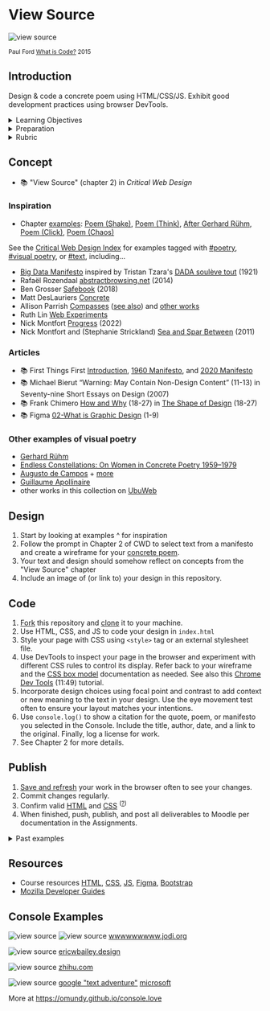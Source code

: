 
# View Source

![view source](assets/img/console-what-is-code.png)

<sup>Paul Ford <a href="https://www.bloomberg.com/graphics/2015-paul-ford-what-is-code/">What is Code?</a> 2015</sup>



## Introduction

Design & code a concrete poem using HTML/CSS/JS. Exhibit good development practices using browser DevTools.


<details>
<summary>Learning Objectives</summary>

Students who complete this assignment will be able to:

- Recall the main structural tags required for HTML documents
- Describe how to use Chrome DevTools for web development
- Compare reasons and locations for using `<style>`, `<link>`, and `<script>` tags
- Code a web page using HTML, CSS, and Javascript

</details>


<details><summary>Preparation</summary>

Complete the following to prepare for this assignment: 

- Chapter 2 of Critical Web Design
- Course content listed on the schedule

</details>


<details>
<summary>Rubric</summary>
See Moodle.
</details>





## Concept

- 📚 "View Source" (chapter 2) in *Critical Web Design*


### Inspiration

- Chapter [examples](https://criticalwebdesign.github.io/book/#chapter-2-view-source): 
[Poem (Shake)](https://criticalwebdesign.github.io/book/02-view-source/examples/poem-shake.html), 
[Poem (Think)](https://criticalwebdesign.github.io/book/02-view-source/examples/poem-think.html), 
[After Gerhard Rühm](https://criticalwebdesign.github.io/book/02-view-source/examples/after-ruhm.html), 
[Poem (Click)](https://criticalwebdesign.github.io/book/02-view-source/examples/poem-click.html), 
[Poem (Chaos)](https://criticalwebdesign.github.io/book/02-view-source/examples/poem-chaos.html) 

See the [Critical Web Design Index](https://criticalwebdesign.github.io/index/) for examples tagged with [#poetry](https://criticalwebdesign.github.io/index#poetry), [#visual poetry](https://criticalwebdesign.github.io/index#visual-poetry), or [#text](https://criticalwebdesign.github.io/index#text), including...

- [Big Data Manifesto](https://molleindustria.org/files/BIG-DATA.html) inspired by Tristan Tzara's [DADA soulève tout](https://www.moma.org/collection/works/184054?artist_id=13398&page=1&sov_referrer=artist) (1921)
- Rafaël Rozendaal [abstractbrowsing.net](http://www.abstractbrowsing.net) (2014)
- Ben Grosser [Safebook](https://bengrosser.com/projects/safebook/) (2018) 
- Matt DesLauriers [Concrete](https://generative-unfoldings.mit.edu/works/concrete/view.html)
- Allison Parrish [Compasses](https://sync.abue.io/issues/190705ap_sync2_27_compasses.pdf) ([see also](https://bombmagazine.org/articles/compass-poems/)) and [other works](https://portfolio.decontextualize.com/)
- Ruth Lin [Web Experiments](https://ruthl.in/small-web-tests)
- Nick Montfort [Progress](https://thehtml.review/01/progress.html) (2022) 
- Nick Montfort and (Stephanie Strickland) [Sea and Spar Between](https://nickm.com/montfort_strickland/sea_and_spar_between/index.html) (2011)



### Articles

- 📚 First Things First [Introduction](https://www.emigre.com/Essays/Magazine/FirstThingsFirstRevisited), [1960 Manifesto](http://www.designishistory.com/1960/first-things-first/), and [2020 Manifesto](https://www.eyemagazine.com/feature/article/first-things-first-manifesto-2000)
- 📚 Michael Bierut “Warning: May Contain Non-Design Content” (11-13) in Seventy-nine Short Essays on Design (2007)
- 📚 Frank Chimero [How and Why](https://shapeofdesignbook.com/chapters/01-how-and-why/) (18-27) in [The Shape of Design](https://shapeofdesignbook.com/chapters/01-how-and-why/) (18-27)
- 📚 Figma [02-What is Graphic Design](https://www.figma.com/resource-library/what-is-graphic-design/) (1-9) 



### Other examples of visual poetry 

- [Gerhard Rühm](https://www.google.com/search?q=Gerhard+R%C3%BChm+concrete+poem)
- [Endless Constellations: On Women in Concrete Poetry 1959–1979](https://www.google.com/search?q=Endless+Constellations%3A+On+Women+in+Concrete+Poetry+1959%E2%80%931979)
- [Augusto de Campos](https://www.google.com/search?q=augusto+de+campos+concrete+poetry) + [more](https://www.theguardian.com/artanddesign/gallery/2017/apr/07/masterpieces-concrete-poetry-pictures-getty-center-ian-hamilton-finlay-augusto-campos)
- [Guillaume Apollinaire](https://en.wikipedia.org/wiki/Calligrammes)
- other works in this collection on [UbuWeb](https://www.ubu.com/vp) 





## Design

1. Start by looking at examples ^ for inspiration
1. Follow the prompt in Chapter 2 of CWD to select text from a manifesto and create a wireframe for your [concrete poem](https://www.typeroom.eu/article/twenty-things-you-must-know-about-concrete-and-visual-poetry). 
1. Your text and design should somehow reflect on concepts from the "View Source" chapter 
1. Include an image of (or link to) your design in this repository.



## Code

1. [Fork](https://docs.github.com/en/get-started/quickstart/fork-a-repo#forking-a-repository) this repository and [clone](https://docs.github.com/en/get-started/quickstart/fork-a-repo#cloning-your-forked-repository) it to your machine.
1. Use HTML, CSS, and JS to code your design in `index.html`
1. Style your page with CSS using `<style>` tag or an external stylesheet file. 
1. Use DevTools to inspect your page in the browser and experiment with different CSS rules to control its display. Refer back to your wireframe and the [CSS box model](https://developer.mozilla.org/en-US/docs/Learn/CSS/Building_blocks/The_box_model) documentation as needed. See also this [Chrome Dev Tools](https://www.youtube.com/watch?v=25R1Jl5P7Mw) (11:49) tutorial.
1. Incorporate design choices using focal point and contrast to add context or new meaning to the text in your design. Use the eye movement test often to ensure your layout matches your intentions.
1. Use `console.log()` to show a citation for the quote, poem, or manifesto you selected in the Console. Include the title, author, date, and a link to the original. Finally, log a license for work.
1. See Chapter 2 for more details.



## Publish

1. [Save and refresh](https://github.com/omundy/learn-computing/blob/main/topics/keyboard-shortcuts.md#web-development-edit-save-refresh-loop) your work in the browser often to see your changes.
1. Commit changes regularly.
1. Confirm valid [HTML](https://validator.w3.org/) and [CSS](https://jigsaw.w3.org/css-validator/) <sup>([?](https://github.com/omundy/dig245-critical-web-design/blob/main/topics/html-css/css.md#css-validation))</sup>
1. When finished, push, publish, and post all deliverables to Moodle per documentation in the Assignments.





<!-- 
<= 2022 prompts

1. Using an ordered list, write step by step instructions for viewing the source code of a web page in your favorite browser. Include the name of the browser.
1. Using an unordered list, write three other things you can do with the Dev Tools.
1. Invent and add a new unique metaphor for this action (e.g. “Looking under the hood”).
1. Find a website with a secret message in the console or source code (see examples below). Add a screenshot and link to the page with instructions to see the mesage.
1. Using Javascript, add your own secret message for curious users to the console that somehow *reflects on the content of this assignment*. Add your code using either the `script` tag at the end of the document, or link to an external `.js` file. Experiment with different `console` [methods](https://developer.mozilla.org/en-US/docs/Web/API/console).
1. Add an image of your favorite animal somewhere on the page. -->


<!--
<= 2019 PROMPTS

Explain how your metaphor communicates the act of looking at source code
1. Does it still communicate your experience of being able to look “under the hood” after you now have learned to code?
1. Why is it important to be able to look at the source code of a web page when you are making web pages?
1. Did you look at source code to make something this semester? Write about it.
1. Why is it important to see how things you consume are constructed? What are the larger sociological arguments for transparency? Think about ingredients in the food you eat or chemicals from a factory or how laws are made for example. -->





<details>
<summary>Past examples</summary>
  
- 2023
    [Maria](https://mafajardo23.github.io/dig245-view-source/)
    [Richard](https://aequor29.github.io/dig245-view-source/)
    [David](https://davidmhilton.github.io/dig245-view-source/)
    [Nam](https://namdao2508.github.io/dig245-view-source/)
    [Blake](https://blakecraig25.github.io/dig245-view-source/)
    [Riana](https://rianadoctor.github.io/dig245-view-source/)
    [Tyler](https://tyleryandt18.github.io/dig245-view-source/)
    [Meredith](https://merhaines.github.io/dig245-view-source/)
    [Isabell](https://isabelra26.github.io/dig245-view-source/)
    [Alp](https://alpnix.github.io/dig245-view-source/)

</details>



## Resources

- Course resources [HTML](https://github.com/omundy/dig245-critical-web-design/blob/main/topics/html-css/html.md), [CSS](https://github.com/omundy/dig245-critical-web-design/blob/main/topics/html-css/css.md), [JS](https://github.com/omundy/dig245-critical-web-design/blob/main/topics/javascript/javascript.md), [Figma](https://github.com/omundy/dig245-critical-web-design#figma), [Bootstrap](https://github.com/omundy/dig245-critical-web-design#bootstrap)
- [Mozilla Developer Guides](https://developer.mozilla.org/en-US/docs/Web/Guide)





## Console Examples

![view source](assets/img/jodi-wwwwwwwww-1.png)
![view source](assets/img/jodi-wwwwwwwww-2.png)
[wwwwwwwww.jodi.org](https://wwwwwwwww.jodi.org/)

![view source](assets/img/console-ericwbailey.design.png)
[ericwbailey.design](https://ericwbailey.design/)

![view source](assets/img/console-zhi.hu.png)
[zhihu.com](https://www.zhihu.com/)

![view source](assets/img/console-text-game.png)
[google "text adventure"](https://www.google.com/search?q=text+adventure) [microsoft](https://microsoft.github.io/join-dev-design/)

More at https://omundy.github.io/console.love 
